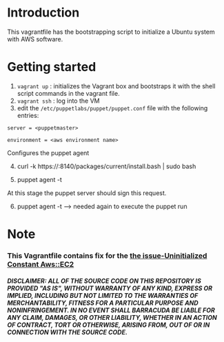 # Introduction

This vagrantfile has the bootstrapping script to initialize a Ubuntu system with AWS software. 

# Getting started

1. `vagrant up` : initializes the Vagrant box and bootstraps it with the shell script commands in the vagrant file.
2. `vagrant ssh` : log into the VM
3. edit the `/etc/puppetlabs/puppet/puppet.conf` file with the following entries:

`server = <puppetmaster>`

`environment = <aws environment name>`

Configures the puppet agent

4. curl -k https://<puppetserver fqdn>:8140/packages/current/install.bash | sudo bash

5. puppet agent -t

At this stage the puppet server should sign this request.

6. puppet agent -t --> needed again to execute the puppet run

# Note

### This Vagrantfile contains fix for the [the issue-Uninitialized Constant Aws::EC2](https://github.com/puppetlabs/puppetlabs-aws/issues/476)


##### DISCLAIMER: ALL OF THE SOURCE CODE ON THIS REPOSITORY IS PROVIDED "AS IS", WITHOUT WARRANTY OF ANY KIND, EXPRESS OR IMPLIED, INCLUDING BUT NOT LIMITED TO THE WARRANTIES OF MERCHANTABILITY, FITNESS FOR A PARTICULAR PURPOSE AND NONINFRINGEMENT. IN NO EVENT SHALL BARRACUDA BE LIABLE FOR ANY CLAIM, DAMAGES, OR OTHER LIABILITY, WHETHER IN AN ACTION OF CONTRACT, TORT OR OTHERWISE, ARISING FROM, OUT OF OR IN CONNECTION WITH THE SOURCE CODE. #####

